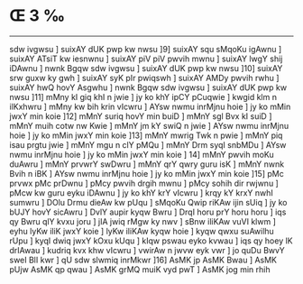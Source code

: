 # Œ 3 ‰
---
sdw ivgwsu ] suixAY dUK pwp kw nwsu ]9] suixAY squ sMqoKu igAwnu ]
suixAY ATsiT kw iesnwnu ] suixAY piV piV pwvih mwnu ] suixAY lwgY
shij iDAwnu ] nwnk Bgqw sdw ivgwsu ] suixAY dUK pwp kw nwsu ]10]
suixAY srw guxw ky gwh ] suixAY syK pIr pwiqswh ] suixAY AMDy pwvih
rwhu ] suixAY hwQ hovY Asgwhu ] nwnk Bgqw sdw ivgwsu ] suixAY dUK
pwp kw nwsu ]11] mMny kI giq khI n jwie ] jy ko khY ipCY pCuqwie ]
kwgid klm n ilKxhwru ] mMny kw bih krin vIcwru ] AYsw nwmu inrMjnu
hoie ] jy ko mMin jwxY min koie ]12] mMnY suriq hovY min buiD ] mMnY sgl
Bvx kI suiD ] mMnY muih cotw nw Kwie ] mMnY jm kY swiQ n jwie ] AYsw
nwmu inrMjnu hoie ] jy ko mMin jwxY min koie ]13] mMnY mwrig Twk n pwie
] mMnY piq isau prgtu jwie ] mMnY mgu n clY pMQu ] mMnY Drm syqI snbMDu
] AYsw nwmu inrMjnu hoie ] jy ko mMin jwxY min koie ] 14] mMnY pwvih moKu
duAwru ] mMnY prvwrY swDwru ] mMnY qrY qwry guru isK ] mMnY nwnk Bvih n
iBK ] AYsw nwmu inrMjnu hoie ] jy ko mMin jwxY min koie ]15] pMc prvwx
pMc prDwnu ] pMcy pwvih drgih mwnu ] pMcy sohih dir rwjwnu ] pMcw kw
guru eyku iDAwnu ] jy ko khY krY vIcwru ] krqy kY krxY nwhI sumwru ] DOlu
Drmu dieAw kw pUqu ] sMqoKu Qwip riKAw ijin sUiq ] jy ko bUJY hovY
sicAwru ] DvlY aupir kyqw Bwru ] DrqI horu prY horu horu ] iqs qy Bwru
qlY kvxu joru ] jIA jwiq rMgw ky nwv ] sBnw iliKAw vuVI klwm ] eyhu
lyKw iliK jwxY koie ] lyKw iliKAw kyqw hoie ] kyqw qwxu suAwilhu rUpu ]
kyqI dwiq jwxY kOxu kUqu ] kIqw pswau eyko kvwau ] iqs qy hoey lK
drIAwau ] kudriq kvx khw vIcwru ] vwirAw n jwvw eyk vwr ] jo quDu
BwvY sweI BlI kwr ] qU sdw slwmiq inrMkwr ]16] AsMK jp AsMK Bwau
] AsMK pUjw AsMK qp qwau ] AsMK grMQ muiK vyd pwT ] AsMK jog min
rhih
####
